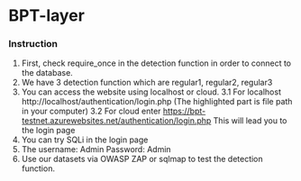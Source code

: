# BPT-layer
### Instruction
1. First, check require_once in the detection function in order to connect to the database.
2. We have 3 detection function which are regular1, regular2, regular3
3. You can access the website using localhost or cloud.
3.1 For localhost http://localhost/authentication/login.php (The highlighted part is file path in your computer)
3.2 For cloud enter https://bpt-testnet.azurewebsites.net/authentication/login.php
This will lead you to the login page
4. You can try SQLi in the login page
5. The username: Admin Password: Admin
6. Use our datasets via OWASP ZAP or sqlmap to test the detection function.

